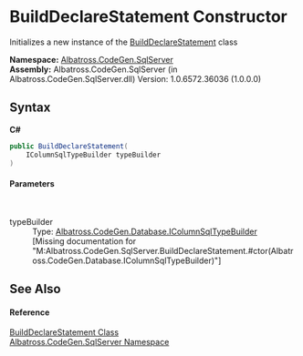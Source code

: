 # BuildDeclareStatement Constructor 
 

Initializes a new instance of the <a href="T_Albatross_CodeGen_SqlServer_BuildDeclareStatement.md">BuildDeclareStatement</a> class

**Namespace:**&nbsp;<a href="N_Albatross_CodeGen_SqlServer.md">Albatross.CodeGen.SqlServer</a><br />**Assembly:**&nbsp;Albatross.CodeGen.SqlServer (in Albatross.CodeGen.SqlServer.dll) Version: 1.0.6572.36036 (1.0.0.0)

## Syntax

**C#**<br />
``` C#
public BuildDeclareStatement(
	IColumnSqlTypeBuilder typeBuilder
)
```


#### Parameters
&nbsp;<dl><dt>typeBuilder</dt><dd>Type: <a href="T_Albatross_CodeGen_Database_IColumnSqlTypeBuilder.md">Albatross.CodeGen.Database.IColumnSqlTypeBuilder</a><br />\[Missing <param name="typeBuilder"/> documentation for "M:Albatross.CodeGen.SqlServer.BuildDeclareStatement.#ctor(Albatross.CodeGen.Database.IColumnSqlTypeBuilder)"\]</dd></dl>

## See Also


#### Reference
<a href="T_Albatross_CodeGen_SqlServer_BuildDeclareStatement.md">BuildDeclareStatement Class</a><br /><a href="N_Albatross_CodeGen_SqlServer.md">Albatross.CodeGen.SqlServer Namespace</a><br />